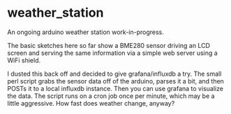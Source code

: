 # weather_station
An ongoing arduino weather station work-in-progress.

The basic sketches here so far show a BME280 sensor driving an LCD screen and serving the same information via a simple web server using a WiFi shield. 

I dusted this back off and decided to give grafana/influxdb a try. The small perl script grabs the sensor data off of the arduino, parses it a bit, and then POSTs it to a local influxdb instance. Then you can use grafana to visualize the data. The script runs on a cron job once per minute, which may be a little aggressive. How fast does weather change, anyway?
